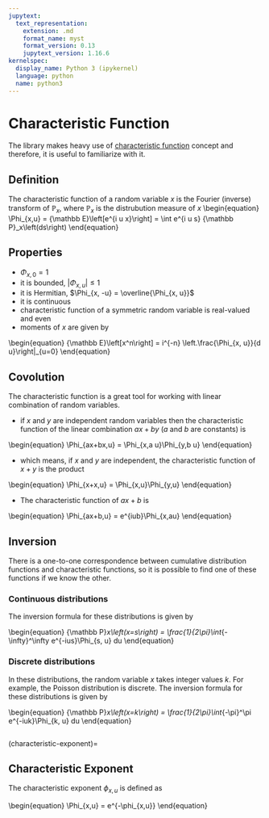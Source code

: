 ```yaml
---
jupytext:
  text_representation:
    extension: .md
    format_name: myst
    format_version: 0.13
    jupytext_version: 1.16.6
kernelspec:
  display_name: Python 3 (ipykernel)
  language: python
  name: python3
---
```


# Characteristic Function

The library makes heavy use of [characteristic function](https://en.wikipedia.org/wiki/Characteristic_function_(probability_theory))
concept and therefore, it is useful to familiarize with it.

## Definition

The characteristic function of a random variable $x$ is the Fourier (inverse) transform of ${\mathbb P}_x$, where ${\mathbb P}_x$ is the distrubution measure of $x$
\begin{equation}
 \Phi_{x,u} = {\mathbb E}\left[e^{i u x}\right] = \int e^{i u s} {\mathbb P}_x\left(ds\right)
\end{equation}

## Properties

* $\Phi_{x, 0} = 1$
* it is bounded, $\left|\Phi_{x, u}\right| \le 1$
* it is Hermitian, $\Phi_{x, -u} = \overline{\Phi_{x, u}}$
* it is continuous
* characteristic function of a symmetric random variable is real-valued and even
* moments of $x$ are given by

\begin{equation}
    {\mathbb E}\left[x^n\right] = i^{-n} \left.\frac{\Phi_{x, u}}{d u}\right|_{u=0}
\end{equation}

## Covolution

The characteristic function is a great tool for working with linear combination of random variables.

* if $x$ and $y$ are independent random variables then the characteristic function of the linear combination $a x + b y$ ($a$ and $b$ are constants) is

\begin{equation}
    \Phi_{ax+bx,u} = \Phi_{x,a u}\Phi_{y,b u}
\end{equation}

* which means, if $x$ and $y$ are independent, the characteristic function of $x+y$ is the product

\begin{equation}
    \Phi_{x+x,u} = \Phi_{x,u}\Phi_{y,u}
\end{equation}

* The characteristic function of $ax+b$ is

\begin{equation}
    \Phi_{ax+b,u} = e^{iub}\Phi_{x,au}
\end{equation}

## Inversion

There is a one-to-one correspondence between cumulative distribution functions and characteristic functions, so it is possible to find one of these functions if we know the other.

### Continuous distributions

The inversion formula for these distributions is given by

\begin{equation}
    {\mathbb P}_x\left(x=s\right) = \frac{1}{2\pi}\int_{-\infty}^\infty e^{-ius}\Phi_{s, u} du
\end{equation}

### Discrete distributions

In these distributions, the random variable $x$ takes integer values $k$. For example, the Poisson distribution is discrete.
The inversion formula for these distributions is given by

\begin{equation}
    {\mathbb P}_x\left(x=k\right) = \frac{1}{2\pi}\int_{-\pi}^\pi e^{-iuk}\Phi_{k, u} du
\end{equation}

```{code-cell}

```

(characteristic-exponent)=
## Characteristic Exponent

The characteristic exponent $\phi_{x,u}$ is defined as

\begin{equation}
 \Phi_{x,u} = e^{-\phi_{x,u}}
\end{equation}
